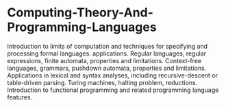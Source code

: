 # Computing-Theory-And-Programming-Languages
Introduction to limits of computation and techniques for specifying and processing formal languages. applications. Regular languages, regular expressions, finite automata, properties and limitations. Context-free languages, grammars, pushdown automata, properties and limitations. Applications in lexical and syntax analyses, including recursive-descent or table-driven parsing. Turing machines, halting problem, reductions. Introduction to functional programming and related programming language features.
